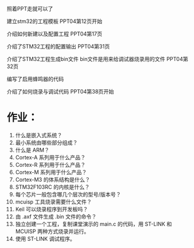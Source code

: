 照着PPT走就可以了

建立stm32的工程模板
PPT04第12页开始

介绍如何新建以及配置工程
PPT04第17页

介绍了STM32工程的配置输出
PPT04第31页

介绍了STM32工程生成bin文件
bin文件是用来给调试器烧录用的文件
PPT04第32页

编写了启用蜂鸣器的代码

介绍了如何烧录与调试代码
PPT04第38页开始

# 作业：
1. 什么是嵌入式系统？
2. 最小系统由哪些部分组成？
3. 什么是 ARM？
4. Cortex-A 系列用于什么产品？
5. Cortex-R 系列用于什么产品？
6. Cortex-M 系列用于什么产品？
7. Cortex-M3 的体系结构是什么？
8. STM32F103RC 的内核是什么？
9. 每个芯片一般包含哪几个层次的型号/版本号？
10. mcuisp 工具烧录需要什么文件？
11. Keil 可以烧录程序到开发板吗？
12. 由 .axf 文件生成 .bin 文件的命令？
13. 独立创建一个工程，复制课堂演示的 main.c 的代码，用 ST-LINK 和 MCUISP 两种方式烧录并运行。
14. 使用 ST-LINK 调试程序。
